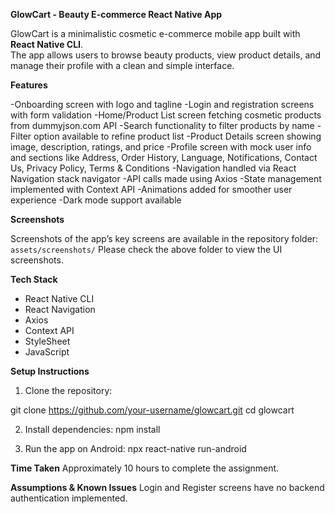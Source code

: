 **GlowCart - Beauty E-commerce React Native App**

GlowCart is a minimalistic cosmetic e-commerce mobile app built with **React Native CLI**.  
The app allows users to browse beauty products, view product details, and manage their profile with a clean and simple interface.

**Features**

-Onboarding screen with logo and tagline
-Login and registration screens with form validation
-Home/Product List screen fetching cosmetic products from dummyjson.com API
-Search functionality to filter products by name
-Filter option available to refine product list
-Product Details screen showing image, description, ratings, and price
-Profile screen with mock user info and sections like Address, Order History, Language, Notifications, Contact Us, Privacy Policy, Terms & Conditions
-Navigation handled via React Navigation stack navigator
-API calls made using Axios
-State management implemented with Context API
-Animations added for smoother user experience
-Dark mode support available

**Screenshots**

Screenshots of the app’s key screens are available in the repository folder: `assets/screenshots/`
Please check the above folder to view the UI screenshots.


**Tech Stack**

- React Native CLI  
- React Navigation  
- Axios  
- Context API
- StyleSheet  
- JavaScript

**Setup Instructions**

1. Clone the repository:

git clone https://github.com/your-username/glowcart.git
cd glowcart

2. Install dependencies:
npm install

3. Run the app on Android:
npx react-native run-android

**Time Taken**
Approximately 10 hours to complete the assignment.

**Assumptions & Known Issues**
Login and Register screens have no backend authentication implemented.


